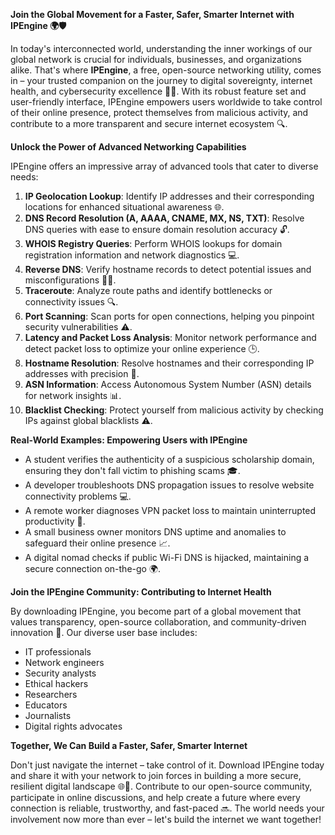 **Join the Global Movement for a Faster, Safer, Smarter Internet with IPEngine 🌍🛡️**

In today's interconnected world, understanding the inner workings of our global network is crucial for individuals, businesses, and organizations alike. That's where **IPEngine**, a free, open-source networking utility, comes in – your trusted companion on the journey to digital sovereignty, internet health, and cybersecurity excellence 📡🚀. With its robust feature set and user-friendly interface, IPEngine empowers users worldwide to take control of their online presence, protect themselves from malicious activity, and contribute to a more transparent and secure internet ecosystem 🔍.

**Unlock the Power of Advanced Networking Capabilities**

IPEngine offers an impressive array of advanced tools that cater to diverse needs:

1.  **IP Geolocation Lookup**: Identify IP addresses and their corresponding locations for enhanced situational awareness 🌐.
2.  **DNS Record Resolution (A, AAAA, CNAME, MX, NS, TXT)**: Resolve DNS queries with ease to ensure domain resolution accuracy 🔓.
3.  **WHOIS Registry Queries**: Perform WHOIS lookups for domain registration information and network diagnostics 💻.
4.  **Reverse DNS**: Verify hostname records to detect potential issues and misconfigurations 🕵️‍♂️.
5.  **Traceroute**: Analyze route paths and identify bottlenecks or connectivity issues 🔍.
6.  **Port Scanning**: Scan ports for open connections, helping you pinpoint security vulnerabilities ⚠️.
7.  **Latency and Packet Loss Analysis**: Monitor network performance and detect packet loss to optimize your online experience 🕒.
8.  **Hostname Resolution**: Resolve hostnames and their corresponding IP addresses with precision 🔑.
9.  **ASN Information**: Access Autonomous System Number (ASN) details for network insights 📊.
10. **Blacklist Checking**: Protect yourself from malicious activity by checking IPs against global blacklists ⚠️.

**Real-World Examples: Empowering Users with IPEngine**

*   A student verifies the authenticity of a suspicious scholarship domain, ensuring they don't fall victim to phishing scams 🎓.
*   A developer troubleshoots DNS propagation issues to resolve website connectivity problems 💻.
*   A remote worker diagnoses VPN packet loss to maintain uninterrupted productivity 🚀.
*   A small business owner monitors DNS uptime and anomalies to safeguard their online presence 📈.
*   A digital nomad checks if public Wi-Fi DNS is hijacked, maintaining a secure connection on-the-go 🌍.

**Join the IPEngine Community: Contributing to Internet Health**

By downloading IPEngine, you become part of a global movement that values transparency, open-source collaboration, and community-driven innovation 🤝. Our diverse user base includes:

*   IT professionals
*   Network engineers
*   Security analysts
*   Ethical hackers
*   Researchers
*   Educators
*   Journalists
*   Digital rights advocates

**Together, We Can Build a Faster, Safer, Smarter Internet**

Don't just navigate the internet – take control of it. Download IPEngine today and share it with your network to join forces in building a more secure, resilient digital landscape 🌐👥. Contribute to our open-source community, participate in online discussions, and help create a future where every connection is reliable, trustworthy, and fast-paced 🔜. The world needs your involvement now more than ever – let's build the internet we want together!